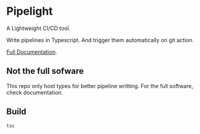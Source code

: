 # Pipelight

A Lightweight CI/CD tool.

Write pipelines in Typescript.
And trigger them automatically on git action.

[Full Documentation](https://pipelight.dev).

## Not the full sofware

This repo only host types for better pipeline writting.
For the full software, check documentation.

## Build

```sh
tsc
```
